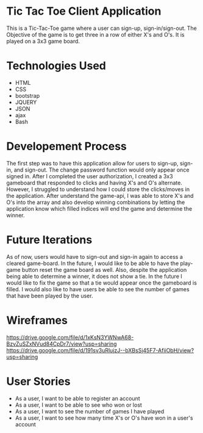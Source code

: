 # Tic Tac Toe Client Application

This is a Tic-Tac-Toe game where a user can sign-up, sign-in/sign-out. The Objective of the game is to get three in a row of either X's and O's. It is played on a 3x3 game board.

# Technologies Used
- HTML
- CSS
- bootstrap
- JQUERY
- JSON
- ajax
- Bash

# Developement Process

The first step was to have this application allow for users to sign-up, sign-in, and sign-out. The change password function would only appear once signed in. After I completed the user authorization, I created a 3x3 gameboard that responded to clicks and having X's and O's alternate. However, I struggled to understand how I could store the clicks/moves in the application. After understand the game-api, I was able to store X's and O's into the array and also develop winning combinations by letting the application know which filled indices will end the game and determine the winner.

# Future Iterations

As of now, users would have to sign-out and sign-in again to access a cleared game-board. In the future, I would like to be able to have the play-game button reset the game board as well. Also, despite the application being able to determine a winner, it does not show a tie. In the future I would like to fix the game so that a tie would appear once the gameboard is filled. I would also like to have users be able to see the number of games that have been played by the user.

# Wireframes
https://drive.google.com/file/d/1xKsN3YWNwA68-BzvZuSZxNVud84CpDr7/view?usp=sharing
https://drive.google.com/file/d/191sv3uRlujzJ--bXBsSj45F7-AfiiObH/view?usp=sharing

# User Stories
- As a user, I want to be able to register an account
- As a user, I want to be able to see who won or lost
- As a user, I want to see the number of games I have played
- As a user, I want to see how many time X's or O's have won in a user's account
